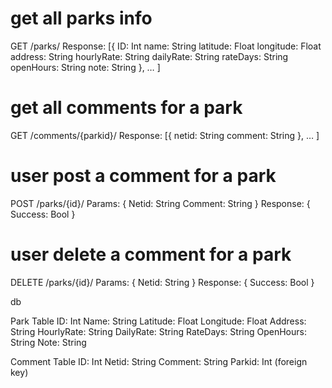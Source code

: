 
# get all parks info
GET /parks/
Response:
[{
	ID: Int
	name: String
	latitude: Float
	longitude: Float
	address: String
	hourlyRate: String
	dailyRate: String
	rateDays: String
	openHours: String
	note: String
}, 
…
]

# get all comments for a park
GET /comments/{parkid}/
Response:
[{
	netid: String
	comment: String
}, 
…
]

# user post a comment for a park
POST /parks/{id}/
Params:
{
	Netid: String
	Comment: String
}
Response:
{
	Success: Bool
}

# user delete a comment for a park
DELETE /parks/{id}/
Params:
{
	Netid: String
}
Response:
{
	Success: Bool
}


db

Park Table
	ID: Int
	Name: String
	Latitude: Float
	Longitude: Float
	Address: String
	HourlyRate: String
	DailyRate: String
	RateDays: String
	OpenHours: String
	Note: String

Comment Table
	ID: Int
	Netid: String
	Comment: String
	Parkid: Int (foreign key)